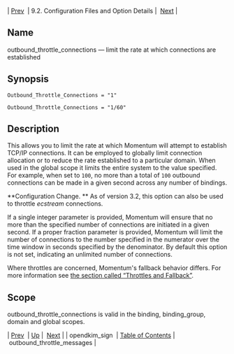 | [Prev](conf.ref.opendkim_sign)  | 9.2. Configuration Files and Option Details |  [Next](conf.ref.outbound_throttle_messages.php) |

<a name="conf.ref.outbound_throttle_connections"></a>
## Name

outbound_throttle_connections — limit the rate at which connections are established

## Synopsis

`Outbound_Throttle_Connections = "1"`

`Outbound_Throttle_Connections = "1/60"`

<a name="idp10521616"></a>
## Description

This allows you to limit the rate at which Momentum will attempt to establish TCP/IP connections. It can be employed to globally limit connection allocation or to reduce the rate established to a particular domain. When used in the global scope it limits the entire system to the value specified. For example, when set to `100`, no more than a total of `100` outbound connections can be made in a given second across any number of bindings.

**Configuration Change. ** As of version 3.2, this option can also be used to throttle *ecstream* connections.

If a single integer parameter is provided, Momentum will ensure that no more than the specified number of connections are initiated in a given second. If a proper fraction parameter is provided, Momentum will limit the number of connections to the number specified in the numerator over the time window in seconds specified by the denominator. By default this option is not set, indicating an unlimited number of connections.

Where throttles are concerned, Momentum's fallback behavior differs. For more information see [the section called “Throttles and Fallback”](conf.ref.outbound_throttle_messages#conf.ref.outbound_throttle_messages.fallback "Throttles and Fallback").

<a name="idp10529120"></a>
## Scope

outbound_throttle_connections is valid in the binding, binding_group, domain and global scopes.

| [Prev](conf.ref.opendkim_sign)  | [Up](conf.ref.files.php) |  [Next](conf.ref.outbound_throttle_messages.php) |
| opendkim_sign  | [Table of Contents](index) |  outbound_throttle_messages |
